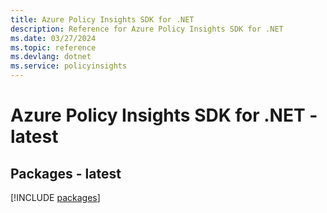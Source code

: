 ```yaml
---
title: Azure Policy Insights SDK for .NET
description: Reference for Azure Policy Insights SDK for .NET
ms.date: 03/27/2024
ms.topic: reference
ms.devlang: dotnet
ms.service: policyinsights
---
```

# Azure Policy Insights SDK for .NET - latest
## Packages - latest
[!INCLUDE [packages](policy-insights-index.md)]